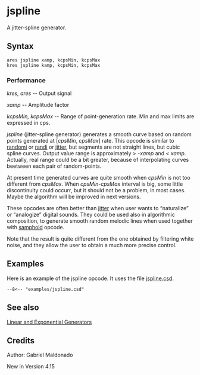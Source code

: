 <!--
id:jspline
category:Signal Generators:Random (Noise) Generators
-->
# jspline
A jitter-spline generator.

## Syntax
``` csound-orc
ares jspline xamp, kcpsMin, kcpsMax
kres jspline kamp, kcpsMin, kcpsMax
```

### Performance

_kres, ares_ -- Output signal

_xamp_ -- Amplitude factor

_kcpsMin, kcpsMax_ -- Range of point-generation rate. Min and max limits are expressed in cps.

_jspline_ (jitter-spline generator) generates a smooth curve based on random points generated at [_cpsMin_, _cpsMax_] rate.  This opcode is similar to [randomi](../../opcodes/randomi) or [randi](../../opcodes/randi) or [jitter](../../opcodes/jitter), but segments are not straight lines, but cubic spline curves. Output value range is approximately &gt; -_xamp_ and &lt; _xamp_. Actually, real range could be a bit greater, because of interpolating curves beetween each pair of random-points.

At present time generated curves are quite smooth when _cpsMin_ is not too different from _cpsMax_. When _cpsMin_-_cpsMax_ interval is big, some little discontinuity could occurr, but it should not be a problem, in most cases. Maybe the algorithm will be improved in next versions.

These opcodes are often better than [jitter](../../opcodes/jitter) when user wants to &#8220;naturalize&#8221; or &#8220;analogize&#8221; digital sounds. They could be used also in algorithmic composition, to generate smooth random melodic lines when used together with [samphold](../../opcodes/samphold) opcode.

Note that the result is quite different from the one obtained by filtering white noise, and they allow the user to obtain a much more precise control.

## Examples

Here is an example of the jspline opcode. It uses the file [jspline.csd](../../examples/jspline.csd).

``` csound-orc title="Example of the jspline opcode." linenums="1"
--8<-- "examples/jspline.csd"
```

## See also

[Linear and Exponential Generators](../../siggen/lineexp)

## Credits

Author: Gabriel Maldonado

New in Version 4.15
